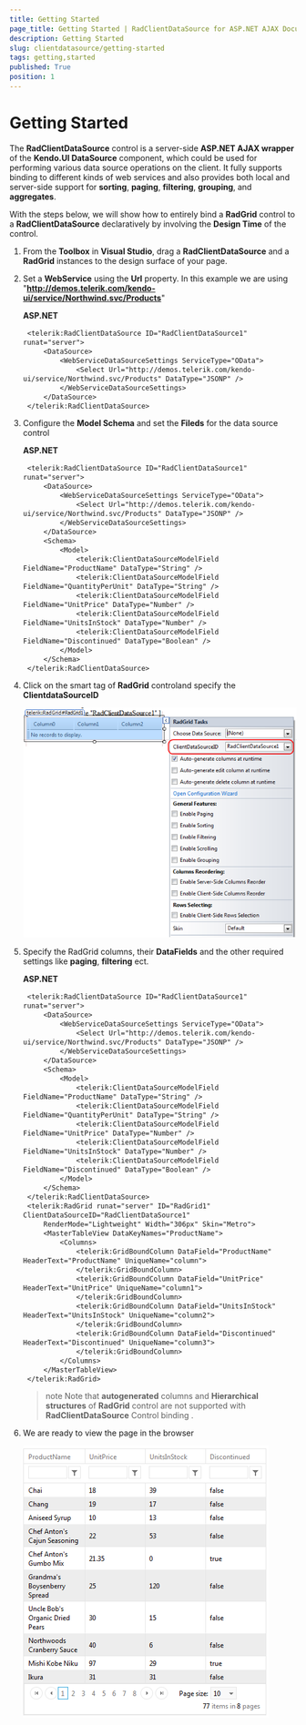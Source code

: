 ```yaml
---
title: Getting Started
page_title: Getting Started | RadClientDataSource for ASP.NET AJAX Documentation
description: Getting Started
slug: clientdatasource/getting-started
tags: getting,started
published: True
position: 1
---
```


# Getting Started



The **RadClientDataSource** control is a server-side **ASP.NET AJAX wrapper** of the **Kendo.UI DataSource** component, which could be used for performing various data source operations on the client. It fully supports binding to different kinds of web services and also provides both local and server-side support for **sorting**, **paging**, **filtering**, **grouping**, and **aggregates**.

With the steps below, we will show how to entirely bind a **RadGrid** control to a **RadClientDataSource** declaratively by involving the **Design Time** of the control.



1. From the **Toolbox** in **Visual Studio**, drag a **RadClientDataSource** and a **RadGrid** instances to the design surface of your page.

1. Set a **WebService** using the **Url** property. In this example we are using "**http://demos.telerik.com/kendo-ui/service/Northwind.svc/Products**"

    **ASP.NET**

        <telerik:RadClientDataSource ID="RadClientDataSource1" runat="server">
            <DataSource>
                <WebServiceDataSourceSettings ServiceType="OData">
                    <Select Url="http://demos.telerik.com/kendo-ui/service/Northwind.svc/Products" DataType="JSONP" />
                </WebServiceDataSourceSettings>
            </DataSource>
        </telerik:RadClientDataSource>


1. Configure the **Model Schema** and set the **Fileds** for the data source control

    **ASP.NET**

        <telerik:RadClientDataSource ID="RadClientDataSource1" runat="server">
            <DataSource>
                <WebServiceDataSourceSettings ServiceType="OData">
                    <Select Url="http://demos.telerik.com/kendo-ui/service/Northwind.svc/Products" DataType="JSONP" />
                </WebServiceDataSourceSettings>
            </DataSource>
            <Schema>
                <Model>
                    <telerik:ClientDataSourceModelField FieldName="ProductName" DataType="String" />
                    <telerik:ClientDataSourceModelField FieldName="QuantityPerUnit" DataType="String" />
                    <telerik:ClientDataSourceModelField FieldName="UnitPrice" DataType="Number" />
                    <telerik:ClientDataSourceModelField FieldName="UnitsInStock" DataType="Number" />
                    <telerik:ClientDataSourceModelField FieldName="Discontinued" DataType="Boolean" />
                </Model>
            </Schema>
        </telerik:RadClientDataSource>


1. Click on the smart tag of **RadGrid** controland specify the **ClientdataSourceID**

    ![client-data-source-id](images/client-data-source-id.png)

1. Specify the RadGrid columns, their **DataFields** and the other required settings like **paging**, **filtering** ect.

    **ASP.NET**

        <telerik:RadClientDataSource ID="RadClientDataSource1" runat="server">
            <DataSource>
                <WebServiceDataSourceSettings ServiceType="OData">
                    <Select Url="http://demos.telerik.com/kendo-ui/service/Northwind.svc/Products" DataType="JSONP" />
                </WebServiceDataSourceSettings>
            </DataSource>
            <Schema>
                <Model>
                    <telerik:ClientDataSourceModelField FieldName="ProductName" DataType="String" />
                    <telerik:ClientDataSourceModelField FieldName="QuantityPerUnit" DataType="String" />
                    <telerik:ClientDataSourceModelField FieldName="UnitPrice" DataType="Number" />
                    <telerik:ClientDataSourceModelField FieldName="UnitsInStock" DataType="Number" />
                    <telerik:ClientDataSourceModelField FieldName="Discontinued" DataType="Boolean" />
                </Model>
            </Schema>
        </telerik:RadClientDataSource>
        <telerik:RadGrid runat="server" ID="RadGrid1" ClientDataSourceID="RadClientDataSource1"
            RenderMode="Lightweight" Width="306px" Skin="Metro">
            <MasterTableView DataKeyNames="ProductName">
                <Columns>
                    <telerik:GridBoundColumn DataField="ProductName" HeaderText="ProductName" UniqueName="column">
                    </telerik:GridBoundColumn>
                    <telerik:GridBoundColumn DataField="UnitPrice" HeaderText="UnitPrice" UniqueName="column1">
                    </telerik:GridBoundColumn>
                    <telerik:GridBoundColumn DataField="UnitsInStock" HeaderText="UnitsInStock" UniqueName="column2">
                    </telerik:GridBoundColumn>
                    <telerik:GridBoundColumn DataField="Discontinued" HeaderText="Discontinued" UniqueName="column3">
                    </telerik:GridBoundColumn>
                </Columns>
            </MasterTableView>
        </telerik:RadGrid>

    >note Note that **autogenerated** columns and **Hierarchical structures** of **RadGrid** control are not supported with **RadClientDataSource** Control binding .

1. We are ready to view the page in the browser

    ![client-data-source-grid](images/client-data-source-grid.png)


